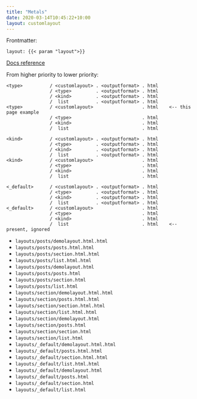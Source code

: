 ```yaml
---
title: "Metals"
date: 2020-03-14T10:45:22+10:00
layout: customlayout
---
```


Frontmatter: 

```
layout: {{< param "layout">}}
```

[Docs reference](https://gohugo.io/templates/lookup-order/#examples-layout-lookup-for-section-pages)

From higher priority to lower priority:

```
<type>          / <customlayout> . <outputformat> . html
                / <type>         . <outputformat> . html
                / <kind>         . <outputformat> . html
                /  list          . <outputformat> . html
<type>          / <customlayout>                  . html    <-- this page example
                / <type>                          . html
                / <kind>                          . html
                /  list                           . html

<kind>          / <customlayout> . <outputformat> . html
                / <type>         . <outputformat> . html
                / <kind>         . <outputformat> . html
                /  list          . <outputformat> . html
<kind>          / <customlayout>                  . html
                / <type>                          . html
                / <kind>                          . html
                /  list                           . html

<_default>      / <customlayout> . <outputformat> . html
                / <type>         . <outputformat> . html
                / <kind>         . <outputformat> . html
                /  list          . <outputformat> . html
<_default>      / <customlayout>                  . html
                / <type>                          . html
                / <kind>                          . html
                /  list                           . html    <-- present, ignored

```
- `layouts/posts/demolayout.html.html`
- `layouts/posts/posts.html.html`
- `layouts/posts/section.html.html`
- `layouts/posts/list.html.html`
- `layouts/posts/demolayout.html`
- `layouts/posts/posts.html`
- `layouts/posts/section.html`
- `layouts/posts/list.html`
- `layouts/section/demolayout.html.html`
- `layouts/section/posts.html.html`
- `layouts/section/section.html.html`
- `layouts/section/list.html.html`
- `layouts/section/demolayout.html`
- `layouts/section/posts.html`
- `layouts/section/section.html`
- `layouts/section/list.html`
- `layouts/_default/demolayout.html.html`
- `layouts/_default/posts.html.html`
- `layouts/_default/section.html.html`
- `layouts/_default/list.html.html`
- `layouts/_default/demolayout.html`
- `layouts/_default/posts.html`
- `layouts/_default/section.html`
- `layouts/_default/list.html`